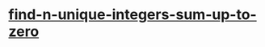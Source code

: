 # [find-n-unique-integers-sum-up-to-zero](https://leetcode-cn.com/problems/find-n-unique-integers-sum-up-to-zero)
